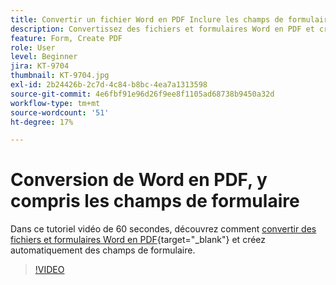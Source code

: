 ```yaml
---
title: Convertir un fichier Word en PDF Inclure les champs de formulaire
description: Convertissez des fichiers et formulaires Word en PDF et créez automatiquement des champs
feature: Form, Create PDF
role: User
level: Beginner
jira: KT-9704
thumbnail: KT-9704.jpg
exl-id: 2b24426b-2c7d-4c84-b8bc-4ea7a1313598
source-git-commit: 4e6fbf91e96d26f9ee8f1105ad68738b9450a32d
workflow-type: tm+mt
source-wordcount: '51'
ht-degree: 17%

---
```


# Conversion de Word en PDF, y compris les champs de formulaire

Dans ce tutoriel vidéo de 60 secondes, découvrez comment [convertir des fichiers et formulaires Word en PDF](https://www.adobe.com/fr/acrobat/online/word-to-pdf.html){target="_blank"} et créez automatiquement des champs de formulaire.

>[!VIDEO](https://video.tv.adobe.com/v/340082?quality=12&learn=on&hidetitle=true)
